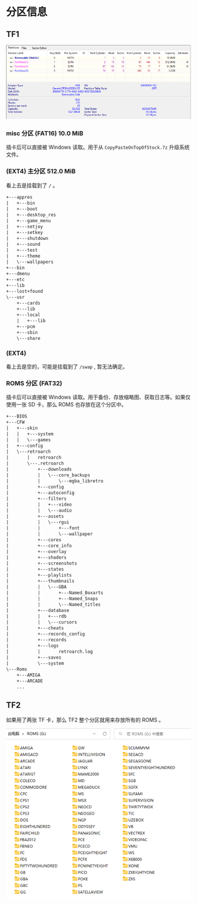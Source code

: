 # 分区信息

## TF1

![](./images/diskgenius_garlicos_partition.png)

### misc 分区 (FAT16) 10.0 MiB

插卡后可以直接被 Windows 读取。用于从 `CopyPasteOnTopOfStock.7z` 升级系统文件。

### (EXT4) 主分区 512.0 MiB

看上去是挂载到了 `/` 。

```
+---appres
|   +---bin
|   +---boot
|   +---desktop_res
|   +---game_menu
|   +---setjoy
|   +---setkey
|   +---shutdown
|   +---sound
|   +---test
|   +---theme
|   \---wallpapers
+---bin
+---dmenu
+---etc
+---lib
+---lost+found
\---usr
    +---cards
    +---lib
    +---local
    |   +---lib
    +---pcm
    +---sbin
    \---share
```

### (EXT4)

看上去是空的，可能是挂载到了 `/swap` , 暂无法确定。

### ROMS 分区 (FAT32)

插卡后可以直接被 Windows 读取。用于备份、存放缩略图、获取日志等。如果仅使用一张 SD 卡，那么 ROMS 也存放在这个分区中。

```
+---BIOS
+---CFW
|   +---skin
|   |   +---system
|   |   \---games
|   +---config
|   \---retroarch
|       |   retroarch
|       \---.retroarch
|           +---downloads
|           |   \---core_backups
|           |       \---mgba_libretro
|           +---config
|           +---autoconfig
|           +---filters
|           |   +---video
|           |   \---audio
|           +---assets
|           |   \---rgui
|           |       +---font
|           |       \---wallpaper
|           +---cores
|           +---core_info
|           +---overlay
|           +---shaders
|           +---screenshots
|           +---states
|           +---playlists
|           +---thumbnails
|           |   \---GBA
|           |       +---Named_Boxarts
|           |       +---Named_Snaps
|           |       \---Named_titles
|           +---database
|           |   +---rdb
|           |   \---cursors
|           +---cheats
|           +---records_config
|           +---records
|           +---logs
|           |       retroarch.log
|           +---saves
|           \---system
\---Roms
    +---AMIGA
    +---ARCADE
    ...
```

## TF2

如果用了两张 TF 卡，那么 TF2 整个分区就用来存放所有的 ROMS 。

![](./images/ROMS_folders.png)
